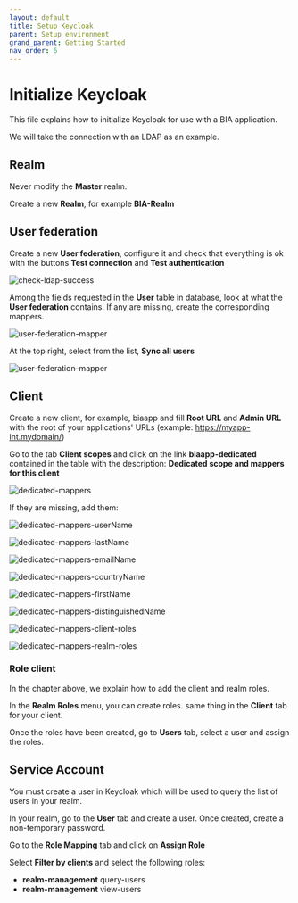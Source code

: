 ```yaml
---
layout: default
title: Setup Keycloak
parent: Setup environment
grand_parent: Getting Started
nav_order: 6
---
```


# Initialize Keycloak

This file explains how to initialize Keycloak for use with a BIA application.

We will take the connection with an LDAP as an example.

## Realm
Never modify the **Master** realm.

Create a new **Realm**, for example **BIA-Realm**

## User federation
Create a new **User federation**, configure it and check that everything is ok with the buttons **Test connection** and **Test authentication**

![check-ldap-success](/docs//Images//Keycloak/check-ldap-success.jpg)

Among the fields requested in the **User** table in database, look at what the **User federation** contains. If any are missing, create the corresponding mappers.

![user-federation-mapper](/docs//Images//Keycloak/user-federation-mapper.jpg)

At the top right, select from the list, **Sync all users**

![user-federation-mapper](/docs//Images//Keycloak/sync-all-user.jpg)

## Client
Create a new client, for example, biaapp and fill **Root URL** and **Admin URL** with the root of your applications' URLs (example: https://myapp-int.mydomain/)

Go to the tab **Client scopes** and click on the link **biaapp-dedicated** contained in the table with the description: **Dedicated scope and mappers for this client**

 ![dedicated-mappers](/docs//Images//Keycloak/dedicated-mappers.jpg)

 If they are missing, add them:

 ![dedicated-mappers-userName](/docs//Images//Keycloak/dedicated-mappers-userName.jpg)

 ![dedicated-mappers-lastName](/docs//Images//Keycloak/dedicated-mappers-lastName.jpg)

 ![dedicated-mappers-emailName](/docs//Images//Keycloak/dedicated-mappers-email.jpg)

 ![dedicated-mappers-countryName](/docs//Images//Keycloak/dedicated-mappers-country.jpg)

 ![dedicated-mappers-firstName](/docs//Images//Keycloak/dedicated-mappers-firstName.jpg)

 ![dedicated-mappers-distinguishedName](/docs//Images//Keycloak/dedicated-mappers-distinguishedName.jpg)

 ![dedicated-mappers-client-roles](/docs//Images//Keycloak/dedicated-mappers-client-roles.jpg)

 ![dedicated-mappers-realm-roles](/docs//Images//Keycloak/dedicated-mappers-realm-roles.jpg)

 ### Role client
 In the chapter above, we explain how to add the client and realm roles.
 
 In the **Realm Roles** menu, you can create roles. same thing in the **Client** tab for your client.
 
 Once the roles have been created, go to **Users** tab, select a user and assign the roles.
 
## Service Account

You must create a user in Keycloak which will be used to query the list of users in your realm.

In your realm, go to the **User** tab and create a user. Once created, create a non-temporary password.

Go to the **Role Mapping** tab and click on **Assign Role**

Select **Filter by clients** and select the following roles:

- **realm-management** query-users
- **realm-management** view-users

